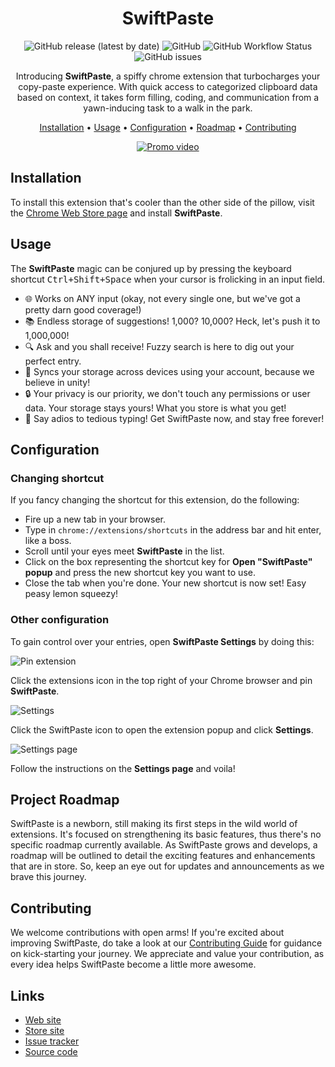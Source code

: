 <div align="center">

# SwiftPaste

  ![GitHub release (latest by date)](https://img.shields.io/github/v/release/fralleee/swiftpaste)
  ![GitHub](https://img.shields.io/github/license/fralleee/swiftpaste)
  ![GitHub Workflow Status](https://img.shields.io/github/actions/workflow/status/fralleee/swiftpaste/build-and-test.yml)
  ![GitHub issues](https://img.shields.io/github/issues/fralleee/swiftpaste)
  
  Introducing **SwiftPaste**, a spiffy chrome extension that turbocharges your copy-paste experience. With quick access to categorized clipboard data based on context, it takes form filling, coding, and communication from a yawn-inducing task to a walk in the park. 

  [Installation](#installation) •
  [Usage](#usage) •
  [Configuration](#configuration) •
  [Roadmap](#project-roadmap) •
  [Contributing](#contributing)

  [![Promo video](https://img.youtube.com/vi/FsShExaxxtY/hqdefault.jpg)](https://www.youtube.com/watch?v=FsShExaxxtY)
</div>

## Installation
To install this extension that's cooler than the other side of the pillow, visit the [Chrome Web Store page](https://chrome.google.com/webstore/detail/swiftpaste/ocamjpjndljkgcoeadplclcoiepjicgj/) and install **SwiftPaste**.

## Usage
The **SwiftPaste** magic can be conjured up by pressing the keyboard shortcut <kbd>Ctrl+Shift+Space</kbd> when your cursor is frolicking in an input field. 
- 🌐 Works on ANY input (okay, not every single one, but we've got a pretty darn good coverage!)
- 📚 Endless storage of suggestions! 1,000? 10,000? Heck, let's push it to 1,000,000!
- 🔍 Ask and you shall receive! Fuzzy search is here to dig out your perfect entry.
- 🔄 Syncs your storage across devices using your account, because we believe in unity!
- 🔒 Your privacy is our priority, we don't touch any permissions or user data. Your storage stays yours! What you store is what you get!
- 🎉 Say adios to tedious typing! Get SwiftPaste now, and stay free forever!

## Configuration

### Changing shortcut
If you fancy changing the shortcut for this extension, do the following:
- Fire up a new tab in your browser.
- Type in `chrome://extensions/shortcuts` in the address bar and hit enter, like a boss.
- Scroll until your eyes meet **SwiftPaste** in the list.
- Click on the box representing the shortcut key for **Open "SwiftPaste" popup** and press the new shortcut key you want to use.
- Close the tab when you're done. Your new shortcut is now set! Easy peasy lemon squeezy!

### Other configuration
To gain control over your entries, open **SwiftPaste Settings** by doing this:

  
  <img alt="Pin extension" src="https://github.com/Fralleee/SwiftPaste/assets/6375613/f5a6e2e9-0c39-4389-8bae-67a936a19afb" />  
  
  Click the extensions icon in the top right of your Chrome browser and pin **SwiftPaste**.
  
  
  <img alt="Settings" src="https://github.com/Fralleee/SwiftPaste/assets/6375613/8a565560-391f-41f1-9c7e-58521a54a882" />
  
  Click the SwiftPaste icon to open the extension popup and click **Settings**.
  
  
  <img alt="Settings page" src="https://github.com/Fralleee/SwiftPaste/assets/6375613/b888cb15-0489-4fdf-bb0e-428513394df7" />  
  
  Follow the instructions on the **Settings page** and voila!

## Project Roadmap
SwiftPaste is a newborn, still making its first steps in the wild world of extensions. It's focused on strengthening its basic features, thus there's no specific roadmap currently available. 
As SwiftPaste grows and develops, a roadmap will be outlined to detail the exciting features and enhancements that are in store. So, keep an eye out for updates and announcements as we brave this journey.

## Contributing
We welcome contributions with open arms! If you're excited about improving SwiftPaste, do take a look at our [Contributing Guide](CONTRIBUTING.md) for guidance on kick-starting your journey.
We appreciate and value your contribution, as every idea helps SwiftPaste become a little more awesome.

## Links
* [Web site](https://fralle.net/)
* [Store site](https://chrome.google.com/webstore/detail/swiftpaste/ocamjpjndljkgcoeadplclcoiepjicgj/)
* [Issue tracker](https://github.com/Fralleee/SwiftPaste/issues)
* [Source code](https://github.com/Fralleee/SwiftPaste)
